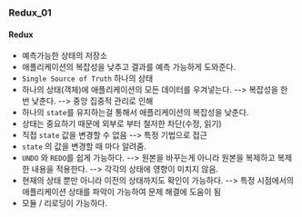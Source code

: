 ### Redux_01

#### Redux
- 예측가능한 상태의 저장소
- 애플리케이션의 복잡성을 낮추고 결과를 예측 가능하게 도와준다.
- `Single Source of Truth` 하나의 상태
- 하나의 상태(객체)에 애플리케이션의 모든 데이터를 우겨넣는다. --> 복잡성을 한 번 낮춘다. --> 중앙 집중적 관리로 인해
- 하나의 `state`를 유지하는걸 통해서 애플리케이션의 복잡성을 낮춘다.
- 상태는 중요하기 때문에 외부로 부터 철저한 차단(수정, 읽기)
- 직접 `state` 값을 변경할 수 없음 --> 특정 기법으로 접근
- `state` 의 값을 변경할 때 마다 알려줌.
- `UNDO` 와 `REDO`를 쉽게 가능하다. --> 원본을 바꾸는게 아니라 원본을 복제하고 복제한 내용을 적용한다. --> 각각의 상태에 영향이 미치지 않음.
- 현재의 상태 뿐만 아니라 이전의 상태까지도 확인이 가능하다. --> 특정 시점에서의 애플리케이션 상태를 파악이 가능하여 문제 해결에 도움이 됨
- 모듈 / 리로딩이 가능하다.